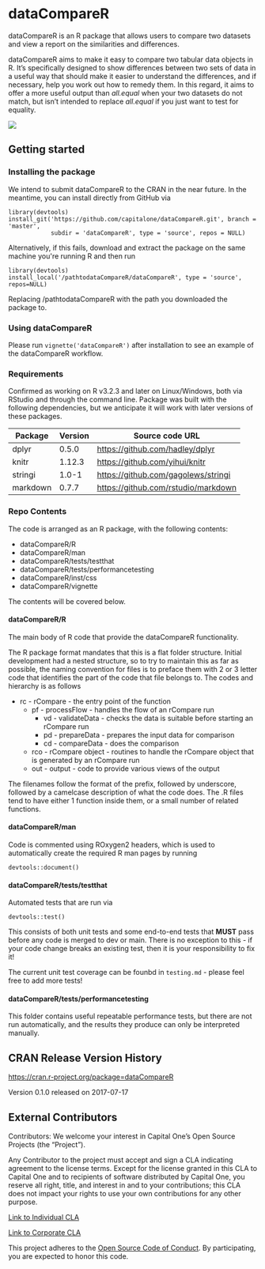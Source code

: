# dataCompareR

dataCompareR is an R package that allows users to compare two datasets and view a report on the similarities and differences. 

dataCompareR aims to make it easy to compare two tabular data objects in R. It’s specifically designed to show differences between two sets of data in a useful way that should make it easier to understand the differences, and if necessary, help you work out how to remedy them. In this regard, it aims to offer a more useful output than *all.equal* when your two datasets do not match, but isn’t intended to replace *all.equal* if you just want to test for equality.

[![](http://cranlogs.r-pkg.org/badges/datacompareR)](http://cran.rstudio.com/web/packages/datacompareR/index.html)

## Getting started

### Installing the package

We intend to submit dataCompareR to the CRAN in the near future. In the meantime, you can install directly from GitHub via


```{r}
library(devtools)
install_git('https://github.com/capitalone/dataCompareR.git', branch = 'master',
            subdir = 'dataCompareR', type = 'source', repos = NULL)
```
    
Alternatively, if this fails, download and extract the package on the same machine you're running R and then run


```{r}
library(devtools)
install_local('/pathtodataCompareR/dataCompareR', type = 'source', repos=NULL)
```

Replacing /pathtodataCompareR with the path you downloaded the package to.

### Using dataCompareR

Please run `vignette('dataCompareR')` after installation to see an example of the dataCompareR workflow.

### Requirements

Confirmed as working on R v3.2.3 and later on Linux/Windows, both via RStudio and through the command line.
Package was built with the following dependencies, but we anticipate it will work with later versions of these packages.

| Package|Version|Source code URL|
| ---|---|--- |
|dplyr|	0.5.0|	https://github.com/hadley/dplyr |
|knitr|	1.12.3|	https://github.com/yihui/knitr |
|stringi|	1.0-1|	https://github.com/gagolews/stringi |
|markdown|0.7.7|	https://github.com/rstudio/markdown |


### Repo Contents 

The code is arranged as an R package, with the following contents:

- dataCompareR/R
- dataCompareR/man
- dataCompareR/tests/testthat
- dataCompareR/tests/performancetesting
- dataCompareR/inst/css
- dataCompareR/vignette

The contents will be covered below.

#### dataCompareR/R

The main body of R code that provide the dataCompareR functionality.

The R package format mandates that this is a flat folder structure. Initial development had a nested structure, so to try to maintain this as far as possible, the naming convention for files is to preface them with 2 or 3 letter code that identifies the part of the code that file belongs to. The codes and hierarchy is as follows

- rc - rCompare - the entry point of the function
    - pf - processFlow - handles the flow of an rCompare run
        - vd - validateData - checks the data is suitable before starting an rCompare run
        - pd - prepareData - prepares the input data for comparison
        - cd - compareData - does the comparison
    - rco - rCompare object - routines to handle the rCompare object that is generated by an rCompare run
    - out - output - code to provide various views of the output

The filenames follow the format of the prefix, followed by underscore, followed by a camelcase description of what the code does. The .R files tend to have either 1 function inside them, or a small number of related functions.

#### dataCompareR/man 

Code is commented using ROxygen2 headers, which is used to automatically create the required R man pages by running

``devtools::document()``

#### dataCompareR/tests/testthat

Automated tests that are run via

``devtools::test()``

This consists of both unit tests and some end-to-end tests that **MUST** pass before any code is merged to dev or main. There is no exception to this - if your code change breaks an existing test, then it is your responsibility to fix it! 

The current unit test coverage can be founbd in `testing.md` -  please feel free to add more tests!

#### dataCompareR/tests/performancetesting

This folder contains useful repeatable performance tests, but there are not run automatically, and the results they produce can only be interpreted manually.

## CRAN Release Version History

https://cran.r-project.org/package=dataCompareR

Version 0.1.0 released on 2017-07-17

## External Contributors

Contributors: We welcome your interest in Capital One’s Open Source Projects (the “Project”). 

Any Contributor to the project must accept and sign a CLA indicating agreement to the license terms. Except for the license granted in this CLA to Capital One and to recipients of software distributed by Capital One, you reserve all right, title, and interest in and to your contributions; this CLA does not impact your rights to use your own contributions for any other purpose. 

[Link to Individual CLA](https://docs.google.com/forms/d/19LpBBjykHPox18vrZvBbZUcK6gQTj7qv1O5hCduAZFU/viewform)

[Link to Corporate CLA ](https://docs.google.com/forms/d/e/1FAIpQLSeAbobIPLCVZD_ccgtMWBDAcN68oqbAJBQyDTSAQ1AkYuCp_g/viewform)

This project adheres to the [Open Source Code of Conduct](https://developer.capitalone.com/single/code-of-conduct/). By participating, you are expected to honor this code. 
